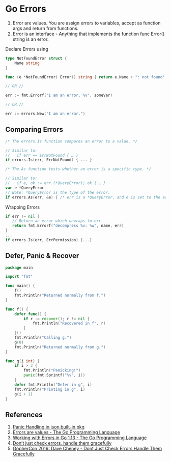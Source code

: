 # Go Errors

1. Error are values. You are assign errors to variables, accept as function args and return from functions.
1. Error is an interface - Anything that implements the function func Error() string is an error.

Declare Errors using

```go
type NotFoundError struct {
    Name string
}

func (e *NotFoundError) Error() string { return e.Name + ": not found" }

// OR // 

err := fmt.Errorf("I am an error. %v", someVar)

// OR // 

err := errors.New("I am an error.")
```

## Comparing Errors 

```go
/* The errors.Is function compares an error to a value. */

// Similar to:
//   if err == ErrNotFound { … }
if errors.Is(err, ErrNotFound) { ... }

/* The As function tests whether an error is a specific type. */

// Similar to:
//   if e, ok := err.(*QueryError); ok { … }
var e *QueryError
// Note: *QueryError is the type of the error.
if errors.As(err, &e) { /* err is a *QueryError, and e is set to the error's value */ }
```

Wrapping Errors 

```go
if err != nil {
   // Return an error which unwraps to err.
   return fmt.Errorf("decompress %v: %w", name, err)
}
...
if errors.Is(err, ErrPermission) {...}
```

## Defer, Panic & Recover 

```go
package main

import "fmt"

func main() {
    f()
    fmt.Println("Returned normally from f.")
}

func f() {
    defer func() {
        if r := recover(); r != nil {
            fmt.Println("Recovered in f", r)
        }
    }()
    fmt.Println("Calling g.")
    g(0)
    fmt.Println("Returned normally from g.")
}

func g(i int) {
    if i > 3 {
        fmt.Println("Panicking!")
        panic(fmt.Sprintf("%v", i))
    }
    defer fmt.Println("Defer in g", i)
    fmt.Println("Printing in g", i)
    g(i + 1)
}
```

## References

1. [Panic Handling in json built-in pkg](https://github.com/golang/go/blob/master/src/encoding/json/encode.go#L284)
1. [Errors are values - The Go Programming Language](https://go.dev/blog/errors-are-values)
1. [Working with Errors in Go 1.13 - The Go Programming Language](https://go.dev/blog/go1.13-errors)
1. [Don’t just check errors, handle them gracefully](https://dave.cheney.net/2016/04/27/dont-just-check-errors-handle-them-gracefully)
1. [GopherCon 2016:  Dave Cheney - Dont Just Check Errors Handle Them Gracefully](https://www.youtube.com/watch?v=lsBF58Q-DnY)

